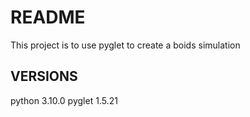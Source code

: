 # README
This project is to use pyglet to create a boids simulation

## VERSIONS

python 3.10.0
pyglet 1.5.21
